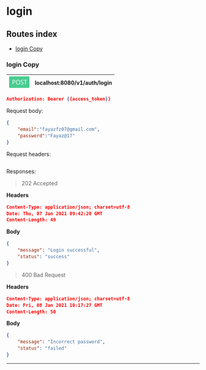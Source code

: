 # login

## Routes index
- [login Copy](#login-copy)

<!--
(#login-copy)
-->
### login Copy
| <img src="assets/post.png" width="53.3px" height="30px"/> | localhost:8080/v1/auth/login |
| :---------- | :-------- |


```json
Authorization: Bearer {{access_token}}
```
Request body:<br/>
```json
{
    "email":"fayazfz07@gmail.com",
    "password":"Fayaz@17"
}
```
Request headers:<br/>
```json

```
Responses:<br/>
> 202 Accepted


**Headers**
```json
Content-Type: application/json; charset=utf-8
Date: Thu, 07 Jan 2021 09:42:20 GMT
Content-Length: 49
```
**Body**
```json
{
    "message": "Login successful",
    "status": "success"
}
```

> 400 Bad Request


**Headers**
```json
Content-Type: application/json; charset=utf-8
Date: Fri, 08 Jan 2021 10:17:27 GMT
Content-Length: 50
```
**Body**
```json
{
    "message": "Incorrect password",
    "status": "failed"
}
```


---
